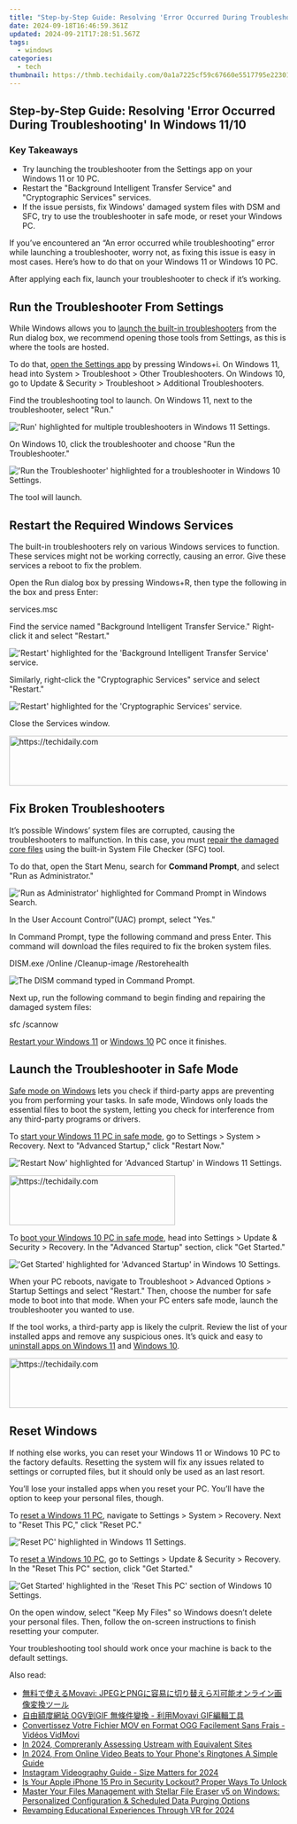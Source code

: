 ```yaml
---
title: "Step-by-Step Guide: Resolving 'Error Occurred During Troubleshooting' In Windows 11/10"
date: 2024-09-18T16:46:59.361Z
updated: 2024-09-21T17:28:51.567Z
tags:
  - windows
categories:
  - tech
thumbnail: https://thmb.techidaily.com/0a1a7225cf59c67660e5517795e22301d6d92dc2445c6377515e5503eb99dcd0.jpg
---
```


## Step-by-Step Guide: Resolving 'Error Occurred During Troubleshooting' In Windows 11/10

### Key Takeaways

* Try launching the troubleshooter from the Settings app on your Windows 11 or 10 PC.
* Restart the "Background Intelligent Transfer Service" and "Cryptographic Services" services.
* If the issue persists, fix Windows' damaged system files with DSM and SFC, try to use the troubleshooter in safe mode, or reset your Windows PC.

 If you’ve encountered an “An error occurred while troubleshooting” error while launching a troubleshooter, worry not, as fixing this issue is easy in most cases. Here’s how to do that on your Windows 11 or Windows 10 PC.

 After applying each fix, launch your troubleshooter to check if it’s working.

##  Run the Troubleshooter From Settings

 While Windows allows you to [launch the built-in troubleshooters](https://android-transfer.techidaily.com/in-2024-android-to-apple-how-to-transfer-photos-from-honor-play-40c-to-ipad-easily-drfone-by-drfone-transfer-from-android-transfer-from-android/) from the Run dialog box, we recommend opening those tools from Settings, as this is where the tools are hosted.

 To do that, [open the Settings app](https://facebook-video-footage.techidaily.com/updated-2024-approved-5-easy-ways-to-multiply-your-youtube-follower-base/) by pressing Windows+i. On Windows 11, head into System > Troubleshoot > Other Troubleshooters. On Windows 10, go to Update & Security > Troubleshoot > Additional Troubleshooters.

 Find the troubleshooting tool to launch. On Windows 11, next to the troubleshooter, select "Run."

!['Run' highlighted for multiple troubleshooters in Windows 11 Settings.](https://static1.howtogeekimages.com/wordpress/wp-content/uploads/2024/01/1-launch-troubleshooter-windows-11-settings-1.jpg) 

 On Windows 10, click the troubleshooter and choose "Run the Troubleshooter."

!['Run the Troubleshooter' highlighted for a troubleshooter in Windows 10 Settings.](https://static1.howtogeekimages.com/wordpress/wp-content/uploads/2024/01/2-open-troubleshooter-windows-10-settings.jpg) 

 The tool will launch.

##  Restart the Required Windows Services

 The built-in troubleshooters rely on various Windows services to function. These services might not be working correctly, causing an error. Give these services a reboot to fix the problem.

 Open the Run dialog box by pressing Windows+R, then type the following in the box and press Enter:

services.msc

 Find the service named "Background Intelligent Transfer Service." Right-click it and select "Restart."

!['Restart' highlighted for the 'Background Intelligent Transfer Service' service.](https://static1.howtogeekimages.com/wordpress/wp-content/uploads/2024/01/3-restart-bits-service.jpg) 

 Similarly, right-click the "Cryptographic Services" service and select "Restart."

!['Restart' highlighted for the 'Cryptographic Services' service.](https://static1.howtogeekimages.com/wordpress/wp-content/uploads/2024/01/4-restart-cryptographic-services-service.jpg) 

 Close the Services window.

<!-- affiliate ads begin -->
<a href="https://appsumo.8odi.net/c/5597632/2144298/7443" target="_top" id="2144298">
  <img src="//a.impactradius-go.com/display-ad/7443-2144298" border="0" alt="https://techidaily.com" width="728" height="90"/>
</a>
<img height="0" width="0" src="https://appsumo.8odi.net/i/5597632/2144298/7443" style="position:absolute;visibility:hidden;" border="0" />
<!-- affiliate ads end -->

##  Fix Broken Troubleshooters

 It’s possible Windows’ system files are corrupted, causing the troubleshooters to malfunction. In this case, you must [repair the damaged core files](https://some-guidance.techidaily.com/twirl-forge-instruments-for-2024/) using the built-in System File Checker (SFC) tool.

 To do that, open the Start Menu, search for **Command Prompt**, and select "Run as Administrator."

!['Run as Administrator' highlighted for Command Prompt in Windows Search.](https://static1.howtogeekimages.com/wordpress/wp-content/uploads/2024/01/5-open-cmd-as-admin.jpg) 

 In the User Account Control"(UAC) prompt, select "Yes."

 In Command Prompt, type the following command and press Enter. This command will download the files required to fix the broken system files.

DISM.exe /Online /Cleanup-image /Restorehealth

![The DISM command typed in Command Prompt.](https://static1.howtogeekimages.com/wordpress/wp-content/uploads/2024/01/6-run-dism-command-in-cmd.jpg) 

 Next up, run the following command to begin finding and repairing the damaged system files:

sfc /scannow

[Restart your Windows 11](https://screen-video-capture.techidaily.com/updated-in-2024-addressing-mute-problems-in-obs-live-recording/) or [Windows 10](https://article-posts.techidaily.com/comparing-the-creme-de-la-creme-gopro-hero5-black-to-hero4-silver-for-2024/) PC once it finishes.

##  Launch the Troubleshooter in Safe Mode

[Safe mode on Windows](https://video-capture.techidaily.com/new-essential-scripting-instant-stopwatch-integration-in-obs-for-2024/) lets you check if third-party apps are preventing you from performing your tasks. In safe mode, Windows only loads the essential files to boot the system, letting you check for interference from any third-party programs or drivers.

 To [start your Windows 11 PC in safe mode](https://buynow-marvelous.techidaily.com/unveiling-the-strong-battery-feature-in-moto-g-power-a-tech-review-insight/), go to Settings > System > Recovery. Next to "Advanced Startup," click "Restart Now."

!['Restart Now' highlighted for 'Advanced Startup' in Windows 11 Settings.](https://static1.howtogeekimages.com/wordpress/wp-content/uploads/2024/01/7-advanced-restart-windows-11.jpg) 

<!-- affiliate ads begin -->
<a href="https://aligracehair.sjv.io/c/5597632/1975836/19272" target="_top" id="1975836">
  <img src="//a.impactradius-go.com/display-ad/19272-1975836" border="0" alt="https://techidaily.com" width="300" height="90"/>
</a>
<img height="0" width="0" src="https://aligracehair.sjv.io/i/5597632/1975836/19272" style="position:absolute;visibility:hidden;" border="0" />
<!-- affiliate ads end -->

 To [boot your Windows 10 PC in safe mode](https://screen-recording.techidaily.com/updated-leveraging-obs-establishing-an-efficient-countdown-clock/), head into Settings > Update & Security > Recovery. In the "Advanced Startup" section, click "Get Started."

!['Get Started' highlighted for 'Advanced Startup' in Windows 10 Settings.](https://static1.howtogeekimages.com/wordpress/wp-content/uploads/2024/01/8-advanced-restart-windows-10.jpg) 

 When your PC reboots, navigate to Troubleshoot > Advanced Options > Startup Settings and select "Restart." Then, choose the number for safe mode to boot into that mode. When your PC enters safe mode, launch the troubleshooter you wanted to use.

 If the tool works, a third-party app is likely the culprit. Review the list of your installed apps and remove any suspicious ones. It’s quick and easy to [uninstall apps on Windows 11](https://youtube-docs.techidaily.com/ed-in-2024-strategies-for-using-youtube-to-boost-classroom-engagement/) and [Windows 10](https://tech-recovery.techidaily.com/top-savings-on-apple-watches-in-april/).

<!-- affiliate ads begin -->
<a href="https://appsumo.8odi.net/c/5597632/2100527/7443" target="_top" id="2100527">
  <img src="//a.impactradius-go.com/display-ad/7443-2100527" border="0" alt="https://techidaily.com" width="728" height="90"/>
</a>
<img height="0" width="0" src="https://appsumo.8odi.net/i/5597632/2100527/7443" style="position:absolute;visibility:hidden;" border="0" />
<!-- affiliate ads end -->

##  Reset Windows

 If nothing else works, you can reset your Windows 11 or Windows 10 PC to the factory defaults. Resetting the system will fix any issues related to settings or corrupted files, but it should only be used as an last resort.

 You’ll lose your installed apps when you reset your PC. You’ll have the option to keep your personal files, though.

 To [reset a Windows 11 PC](https://facebook-video-footage.techidaily.com/new-blueprints-for-breaking-ground-in-edu-video-production-on-youtube-channels-for-2024/), navigate to Settings > System > Recovery. Next to "Reset This PC," click "Reset PC."

!['Reset PC' highlighted in Windows 11 Settings.](https://static1.howtogeekimages.com/wordpress/wp-content/uploads/2024/01/9-reset-windows-11-pc.jpg) 

 To [reset a Windows 10 PC](https://instagram-videos.techidaily.com/fast-and-free-strategies-for-authenticity-in-insta-circles-for-2024/), go to Settings > Update & Security > Recovery. In the "Reset This PC" section, click "Get Started."

!['Get Started' highlighted in the 'Reset This PC' section of Windows 10 Settings.](https://static1.howtogeekimages.com/wordpress/wp-content/uploads/2024/01/10-restart-windows-10-pc.jpg) 

 On the open window, select "Keep My Files" so Windows doesn’t delete your personal files. Then, follow the on-screen instructions to finish resetting your computer.

 Your troubleshooting tool should work once your machine is back to the default settings.

<ins class="adsbygoogle"
     style="display:block"
     data-ad-format="autorelaxed"
     data-ad-client="ca-pub-7571918770474297"
     data-ad-slot="1223367746"></ins>

<ins class="adsbygoogle"
     style="display:block"
     data-ad-client="ca-pub-7571918770474297"
     data-ad-slot="8358498916"
     data-ad-format="auto"
     data-full-width-responsive="true"></ins>

<span class="atpl-alsoreadstyle">Also read:</span>
<div><ul>
<li><a href="https://win-forum.techidaily.com/1726227465456-movavi-jpegpng/"><u>無料で使えるMovavi: JPEGとPNGに容易に切り替えら지可能オンライン画像変換ツール</u></a></li>
<li><a href="https://win-forum.techidaily.com/ogvgif-movavi-gif/"><u>自由額度網站 OGV到GIF 無條件變換 - 利用Movavi GIF編輯工具</u></a></li>
<li><a href="https://win-forum.techidaily.com/convertissez-votre-fichier-mov-en-format-ogg-facilement-sans-frais-videos-vidmovi/"><u>Convertissez Votre Fichier MOV en Format OGG Facilement Sans Frais - Vidéos VidMovi</u></a></li>
<li><a href="https://extra-information.techidaily.com/in-2024-compreranly-assessing-ustream-with-equivalent-sites/"><u>In 2024, Compreranly Assessing Ustream with Equivalent Sites</u></a></li>
<li><a href="https://some-knowledge.techidaily.com/in-2024-from-online-video-beats-to-your-phones-ringtones-a-simple-guide/"><u>In 2024, From Online Video Beats to Your Phone's Ringtones A Simple Guide</u></a></li>
<li><a href="https://instagram-videos.techidaily.com/instagram-videography-guide-size-matters-for-2024/"><u>Instagram Videography Guide - Size Matters for 2024</u></a></li>
<li><a href="https://ios-unlock.techidaily.com/is-your-apple-iphone-15-pro-in-security-lockout-proper-ways-to-unlock-by-drfone-ios/"><u>Is Your Apple iPhone 15 Pro in Security Lockout? Proper Ways To Unlock</u></a></li>
<li><a href="https://data-safeguard.techidaily.com/master-your-files-management-with-stellar-file-eraser-v5-on-windows-personalized-configuration-and-scheduled-data-purging-options/"><u>Master Your Files Management with Stellar File Eraser v5 on Windows: Personalized Configuration & Scheduled Data Purging Options</u></a></li>
<li><a href="https://extra-approaches.techidaily.com/revamping-educational-experiences-through-vr-for-2024/"><u>Revamping Educational Experiences Through VR for 2024</u></a></li>
</ul></div>

